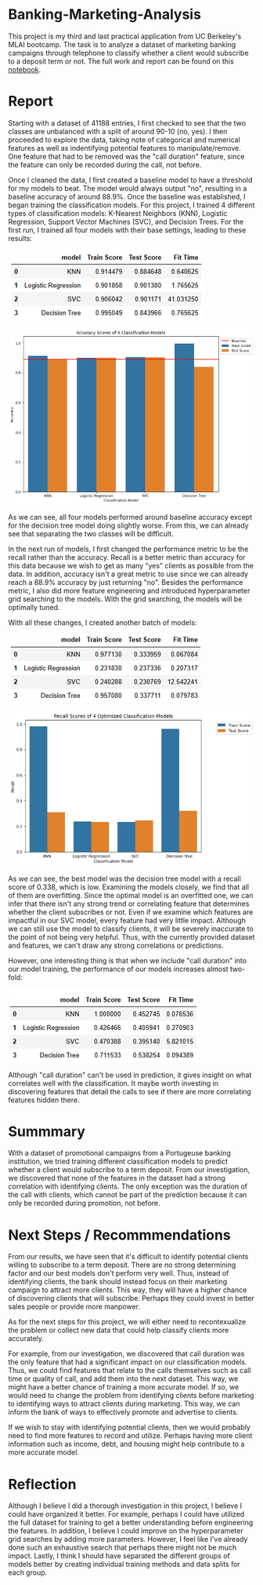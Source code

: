 # Banking-Marketing-Analysis

This project is my third and last practical application from UC Berkeley's MLAI bootcamp. The task is to analyze a dataset of marketing banking campaigns through telephone to classify whether a client would subscribe to a deposit term or not. The full work and report can be found on this [notebook](https://github.com/DKW2/Banking-Marketing-Analysis/blob/main/banking-marketing-analysis.ipynb).

# Report
Starting with a dataset of 41188 entries, I first checked to see that the two classes are unbalanced with a split of around 90-10 (no, yes). I then proceeded to explore the data, taking note of categorical and numerical features as well as indentifying potential features to manipulate/remove. One feature that had to be removed was the "call duration" feature, since the feature can only be recorded during the call, not before.

Once I cleaned the data, I first created a baseline model to have a threshold for my models to beat. The model would always output "no", resulting in a baseline accuracy of around 88.9%. Once the baseline was established, I began training the classification models. For this project, I trained 4 different types of classification models: K-Nearest Neighbors (KNN), Logistic Regression, Support Vector Machines (SVC), and Decision Trees. For the first run, I trained all four models with their base settings, leading to these results:

![](images/baseModelTable.png)

![](images/baseModels.png)

As we can see, all four models performed around baseline accuracy except for the decision tree model doing slightly worse. From this, we can already see that separating the two classes will be difficult.

In the next run of models, I first changed the performance metric to be the recall rather than the accuracy. Recall is a better metric than accuracy for this data because we wish to get as many "yes" clients as possible from the data. In addition, accuracy isn't a great metric to use since we can already reach a 88.9% accuracy by just returning "no". Besides the performance metric, I also did more feature engineering and introduced hyperparameter grid searching to the models. With the grid searching, the models will be optimally tuned.

With all these changes, I created another batch of models:

![](images/optimalModelTable.png)

![](images/optimalModels.png)

As we can see, the best model was the decision tree model with a recall score of 0.338, which is low. Examining the models closely, we find that all of them are overfitting. Since the optimal model is an overfitted one, we can infer that there isn't any strong trend or correlating feature that determines whether the client subscribes or not. Even if we examine which features are impactful in our SVC model, every feature had very little impact. Although we can still use the model to classify clients, it will be severely inaccurate to the point of not being very helpful. Thus, with the currently provided dataset and features, we can't draw any strong correlations or predictions.

However, one interesting thing is that when we include "call duration" into our model training, the performance of our models increases almost two-fold:

![](images/alldataModelTable.png)

Although "call duration" can't be used in prediction, it gives insight on what correlates well with the classification. It maybe worth investing in discovering features that detail the calls to see if there are more correlating features hidden there.

# Summmary

With a dataset of promotional campaigns from a Portugeuse banking institution, we tried training different classification models to predict whether a client would subscribe to a term deposit. From our investigation, we discovered that none of the features in the dataset had a strong correlation with identifying clients. The only exception was the duration of the call with clients, which cannot be part of the prediction because it can only be recorded during promotion, not before.

# Next Steps / Recommmendations

From our results, we have seen that it's difficult to identify potential clients willing to subscribe to a term deposit. There are no strong determining factor and our best models don't perform very well. Thus, instead of identifying clients, the bank should instead focus on their marketing campaign to attract more clients. This way, they will have a higher chance of discovering clients that will subscribe. Perhaps they could invest in better sales people or provide more manpower.

As for the next steps for this project, we will either need to recontexualize the problem or collect new data that could help classify clients more accurately.

For example, from our investigation, we discovered that call duration was the only feature that had a significant impact on our classification models. Thus, we could find features that relate to the calls themselves such as call time or quality of call, and add them into the next dataset. This way, we might have a better chance of training a more accurate model. If so, we would need to change the problem from identifying clients before marketing to identifying ways to attract clients during marketing. This way, we can inform the bank of ways to effectively promote and advertise to clients.

If we wish to stay with identifying potential clients, then we would probably need to find more features to record and utilize. Perhaps having more client information such as income, debt, and housing might help contribute to a more accurate model.

# Reflection

Although I believe I did a thorough investigation in this project, I believe I could have organized it better. For example, perhaps I could have utilized the full dataset for training to get a better understanding before engineering the features. In addition, I believe I could improve on the hyperparameter grid searches by adding more parameters. However, I feel like I've already done such an exhaustive search that perhaps there might not be much impact. Lastly, I think I should have separated the different groups of models better by creating individual training methods and data splits for each group.

